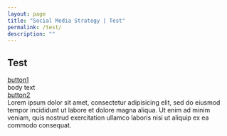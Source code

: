 ```yaml
---
layout: page
title: "Social Media Strategy | Test"
permalink: /test/
description: ""
---
```


## Test

<div class="panel-group" id="accordion">

<div class="panel panel-default">
  <div class="panel-heading">
    <div class="panel-title">
      <a data-toggle="collapse" data-parent="#accordion" href="#collapse1">
      button1
      </a>
    </div>
  </div>
  <div id="collapse1" class="panel-collapse collapse">
    <div class="panel-body">
    body text
    </div>
  </div>
</div>
<div class="panel panel-default">
  <div class="panel-heading">
    <div class="panel-title">
      <a data-toggle="collapse" data-parent="#accordion" href="#collapse2">
        button2
      </a>
    </div>
  </div>
  <div id="collapse2" class="panel-collapse collapse">
    <div class="panel-body">
    Lorem ipsum dolor sit amet, consectetur adipisicing elit,
    sed do eiusmod tempor incididunt ut labore et dolore magna aliqua. Ut enim ad minim veniam,
    quis nostrud exercitation ullamco laboris nisi ut aliquip ex ea commodo consequat.
    </div>
  </div>
</div>

</div>

